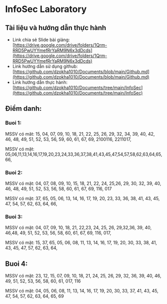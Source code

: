 # InfoSec Laboratory
## Tài liệu và hướng dẫn thực hành
- Link chia sẻ Slide bài giảng: [https://drive.google.com/drive/folders/1Qrm-RRD5PwUYYmefRrYaRM9N6x3dDcds](https://drive.google.com/drive/folders/1Qrm-RRD5PwUYYmefRrYaRM9N6x3dDcds)
- Link hướng dẫn sử dụng github: [https://github.com/dzokha1010/Documents/blob/main/Github.md](https://github.com/dzokha1010/Documents/blob/main/Github.md)
- Link hướng dẫn thực hành: [https://github.com/dzokha1010/Documents/tree/main/InfoSec](https://github.com/dzokha1010/Documents/tree/main/InfoSec)
## Điểm danh:
### Buoi 1:
MSSV có măt: 15, 04, 07, 09, 10, 18, 21, 22, 25, 26, 29, 32, 34, 39, 40, 42, 46, 48, 49, 51, 52, 53, 56, 59, 60, 61, 67, 69, 2100116, 2211017,

MSSV có mặt: 05,06,11,13,14,16,17,19,20,23,24,33,36,37,38,41,43,45,47,54,57,58,62,63,64,65,66,

### Buoi 2:
MSSV có mặt: 04, 07, 08, 09, 10, 15, 18, 21, 22, 24, 25,26, 29, 30, 32, 39, 40, 46, 48, 49, 51, 52, 53, 56, 58, 60, 61, 67, 69, 116, 017

MSSV có mặt: 37, 65, 05, 06, 13, 14, 16, 17, 19, 20, 23, 33, 36, 38, 41, 43, 45, 47, 54, 57, 62, 63, 64, 66, 

### Buoi 3:
MSSV có mặt: 04, 07, 09, 10, 18, 21, 22,23, 24, 25, 26, 29,32,36, 39, 40, 46,48, 49, 51, 52, 53, 56, 58, 60, 61, 67, 69, 116, 017,

MSSV có mặt: 15, 37, 65, 05, 06, 08, 11, 13, 14, 16, 17, 19, 20, 30, 33, 38, 41, 43, 45, 47, 57, 62, 63, 64, 

## Buoi 4:
MSSV có mặt: 23, 12, 15, 07, 09, 10, 18, 21, 24, 25, 26, 29, 32, 36, 39, 40, 46, 49, 51, 52, 53, 56, 58, 60, 61, 017, 116

MSSV có mặt: 04, 05, 06, 08,  11, 13, 14, 16, 17, 19, 20, 30, 33, 37, 41, 43, 45, 47, 54, 57, 62, 63, 64, 65, 69
